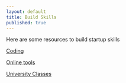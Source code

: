 ```yaml
---
layout: default
title: Build Skills
published: true
---
```


Here are some resources to build startup skills

[Coding](/build-skills/coding)

[Online tools](/build-skills/online-tools)

[University Classes](/build-skills/university-classes)